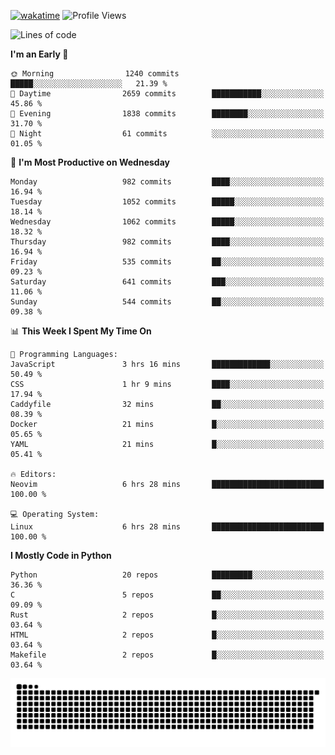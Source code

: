 [![wakatime](https://wakatime.com/badge/user/b920b284-3cde-4cd4-b72e-f7f22d050b16.svg)](https://wakatime.com/@b920b284-3cde-4cd4-b72e-f7f22d050b16)
![Profile Views](http://img.shields.io/badge/Profile%20Views-4586-blue)
<!--START_SECTION:waka-->
![Lines of code](https://img.shields.io/badge/From%20Hello%20World%20I%27ve%20Written-5.2%20million%20lines%20of%20code-blue)

**I'm an Early 🐤** 

```text
🌞 Morning                1240 commits        █████░░░░░░░░░░░░░░░░░░░░   21.39 % 
🌆 Daytime                2659 commits        ███████████░░░░░░░░░░░░░░   45.86 % 
🌃 Evening                1838 commits        ████████░░░░░░░░░░░░░░░░░   31.70 % 
🌙 Night                  61 commits          ░░░░░░░░░░░░░░░░░░░░░░░░░   01.05 % 
```
📅 **I'm Most Productive on Wednesday** 

```text
Monday                   982 commits         ████░░░░░░░░░░░░░░░░░░░░░   16.94 % 
Tuesday                  1052 commits        █████░░░░░░░░░░░░░░░░░░░░   18.14 % 
Wednesday                1062 commits        █████░░░░░░░░░░░░░░░░░░░░   18.32 % 
Thursday                 982 commits         ████░░░░░░░░░░░░░░░░░░░░░   16.94 % 
Friday                   535 commits         ██░░░░░░░░░░░░░░░░░░░░░░░   09.23 % 
Saturday                 641 commits         ███░░░░░░░░░░░░░░░░░░░░░░   11.06 % 
Sunday                   544 commits         ██░░░░░░░░░░░░░░░░░░░░░░░   09.38 % 
```


📊 **This Week I Spent My Time On** 

```text
💬 Programming Languages: 
JavaScript               3 hrs 16 mins       █████████████░░░░░░░░░░░░   50.49 % 
CSS                      1 hr 9 mins         ████░░░░░░░░░░░░░░░░░░░░░   17.94 % 
Caddyfile                32 mins             ██░░░░░░░░░░░░░░░░░░░░░░░   08.39 % 
Docker                   21 mins             █░░░░░░░░░░░░░░░░░░░░░░░░   05.65 % 
YAML                     21 mins             █░░░░░░░░░░░░░░░░░░░░░░░░   05.41 % 

🔥 Editors: 
Neovim                   6 hrs 28 mins       █████████████████████████   100.00 % 

💻 Operating System: 
Linux                    6 hrs 28 mins       █████████████████████████   100.00 % 
```

**I Mostly Code in Python** 

```text
Python                   20 repos            █████████░░░░░░░░░░░░░░░░   36.36 % 
C                        5 repos             ██░░░░░░░░░░░░░░░░░░░░░░░   09.09 % 
Rust                     2 repos             █░░░░░░░░░░░░░░░░░░░░░░░░   03.64 % 
HTML                     2 repos             █░░░░░░░░░░░░░░░░░░░░░░░░   03.64 % 
Makefile                 2 repos             █░░░░░░░░░░░░░░░░░░░░░░░░   03.64 % 
```




<!--END_SECTION:waka-->
![Snake animation](https://raw.githubusercontent.com/timmypidashev/timmypidashev/main/commits.svg)
